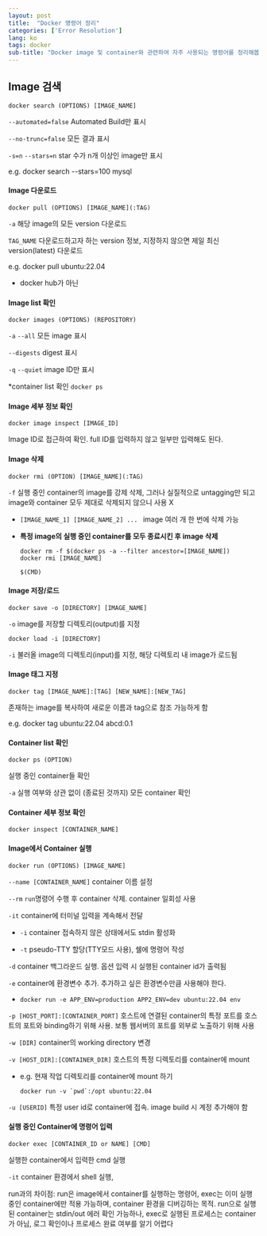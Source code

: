 ```yaml
---
layout: post
title:  "Docker 명령어 정리"
categories: ['Error Resolution']
lang: ko
tags: docker
sub-title: "Docker image 및 container와 관련하여 자주 사용되는 명령어를 정리해봅니다."
---
```



## Image 검색

```
docker search (OPTIONS) [IMAGE_NAME]
```

```--automated=false```  Automated Build만 표시

```--no-trunc=false```  모든 결과 표시

```-s=n``` ```--stars=n```  star 수가 n개 이상인 image만 표시

e.g. docker search --stars=100 mysql



#### Image 다운로드

```
docker pull (OPTIONS) [IMAGE_NAME](:TAG)
```

```-a```  해당 image의 모든 version 다운로드

```TAG_NAME```  다운로드하고자 하는 version 정보, 지정하지 않으면 제일 최신 version(latest) 다운로드

e.g. docker pull ubuntu:22.04

* docker hub가 아닌 



#### Image list 확인

```
docker images (OPTIONS) (REPOSITORY)
```

```-a``` ```--all```  모든 image 표시

```--digests```  digest 표시

```-q``` ```--quiet```  image ID만 표시

*container list 확인  ```docker ps```  



#### Image 세부 정보 확인

```
docker image inspect [IMAGE_ID]
```

Image ID로 접근하여 확인. full ID를 입력하지 않고 일부만 입력해도 된다.



#### Image 삭제

```
docker rmi (OPTION) [IMAGE_NAME](:TAG)
```

```-f```  실행 중인 container의 image를 강제 삭제, 그러나 실질적으로 untagging만 되고 image와 container 모두 제대로 삭제되지 않으니 사용 X

* ```[IMAGE_NAME_1] [IMAGE_NAME_2] ... ```  image 여러 개 한 번에 삭제 가능 

* **특정 image의 실행 중인 container를 모두 종료시킨 후 image 삭제**

  ```
  docker rm -f $(docker ps -a --filter ancestor=[IMAGE_NAME])
  docker rmi [IMAGE_NAME]
  ```

  ```$(CMD)```



#### Image 저장/로드

```
docker save -o [DIRECTORY] [IMAGE_NAME]
```

```-o```  image를 저장할 디렉토리(output)를 지정

```
docker load -i [DIRECTORY] 
```

```-i```  불러올 image의 디렉토리(input)를 지정, 해당 디렉토리 내 image가 로드됨



#### Image 태그 지정

```
docker tag [IMAGE_NAME]:[TAG] [NEW_NAME]:[NEW_TAG]
```

존재하는 image를 복사하여 새로운 이름과 tag으로 참조 가능하게 함

e.g. docker tag ubuntu:22.04 abcd:0.1



#### Container list 확인

``` 
docker ps (OPTION)
```

실행 중인 container들 확인

```-a```  실행 여부와 상관 없이 (종료된 것까지) 모든 container 확인



#### Container 세부 정보 확인

```
docker inspect [CONTAINER_NAME]
```



#### Image에서 Container 실행

```
docker run (OPTIONS) [IMAGE_NAME] 
```

```--name [CONTAINER_NAME]```  container 이름 설정

```--rm```  ```run```명령어 수행 후 container 삭제. container 일회성 사용 

```-it```  container에 터미널 입력을 계속해서 전달

*  ```-i```  container 접속하지 않은 상태에서도 stdin 활성화

*  ```-t```  pseudo-TTY 할당(TTY모드 사용), 쉘에 명령어 작성

```-d```  container 백그라운드 실행. 옵션 입력 시 실행된 container id가 출력됨

```-e```  container에 환경변수 추가. 추가하고 싶은 환경변수만큼 사용해야 한다. 

* ```
  docker run -e APP_ENV=production APP2_ENV=dev ubuntu:22.04 env
  ```

```-p [HOST_PORT]:[CONTAINER_PORT]```  호스트에 연결된 container의 특정 포트를 호스트의 포트와 binding하기 위해 사용. 보통 웹서버의 포트를 외부로 노출하기 위해 사용

```-w [DIR]```  container의 working directory 변경

```-v [HOST_DIR]:[CONTAINER_DIR]```   호스트의 특정 디렉토리를 container에 mount

* e.g. 현재 작업 디렉토리를 container에 mount 하기

  ``````
  docker run -v `pwd`:/opt ubuntu:22.04
  ``````

```-u [USERID]```  특정 user id로 container에 접속. image build 시 계정 추가해야 함



#### 실행 중인 Container에 명령어 입력

```
docker exec [CONTAINER_ID or NAME] [CMD]
```

실행한 container에서 입력한 cmd 실행

```-it```  container 환경에서 shell 실행, 





run과의 차이점: run은 image에서 container를 실행하는 명령어, exec는 이미 실행 중인 container에만 적용 가능하며, container 환경을 디버깅하는 목적. run으로 실행된 container는 stdin/out 에러 확인 가능하나, exec로 실행된 프로세스는 container가 아님, 로그 확인이나 프로세스 완료 여부를 알기 어렵다

